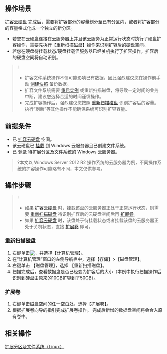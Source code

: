 ## 操作场景

[扩容云硬盘](https://intl.cloud.tencent.com/document/product/362/5747) 完成后，需要将扩容部分的容量划分至已有分区内，或者将扩容部分的容量格式化成一个独立的新分区。
- 若您在云硬盘连接在云服务器上并且该云服务为正常运行状态时执行了硬盘扩容操作，需要先执行【重新扫描磁盘】操作来识别扩容后的硬盘空间。
- 若您在硬盘待挂载状态/硬盘挂载但服务器已经关机执行了扩容操作，扩容后的硬盘空间将自动识别。

>!
>- 扩容文件系统操作不慎可能影响已有数据，因此强烈建议您在操作前手动 [创建快照](https://intl.cloud.tencent.com/document/product/362/5755) 备份数据。
>- 扩容文件系统需要 [重启实例](https://intl.cloud.tencent.com/document/product/213/4928) 或重新扫描磁盘，将导致一定时间的业务中断，建议您选择合适的时间谨慎操作。
>- 完成扩容操作后，强烈建议您按照 [重新扫描磁盘](#Scaning) 识别扩容后的容量。执行“刷新”等其他操作不能确保系统可识别扩容容量。
>


## 前提条件

- 已 [扩容云硬盘](https://intl.cloud.tencent.com/document/product/362/5747)  空间。
- 该云硬盘已 [挂载](https://intl.cloud.tencent.com/document/product/362/32401) 到 Windows 云服务器且已创建文件系统。
- 已 [登录](https://intl.cloud.tencent.com/document/product/213/5435) 待扩展分区及文件系统的 Windows 云服务器。
>?本文以 Windows Server 2012 R2 操作系统的云服务器为例，不同操作系统的扩容操作可能略有不同，本文仅供参考。
>

## 操作步骤
>!
>- 如果 [扩容云硬盘](https://intl.cloud.tencent.com/document/product/362/5747) 时，挂载该盘的云服务器正处于正常运行状态，则需要 [重新扫描磁盘](#Scaning) 待识别扩容后的云硬盘空间后再 [扩展卷](#Extending)。
>- 如果 [扩容云硬盘](https://intl.cloud.tencent.com/document/product/362/5747) 时，该盘处于待挂载状态或者挂载该盘的云服务器正处于关机状态，直接 [扩展卷](#Extending) 即可。

<span id="Scaning"></span>
### 重新扫描磁盘
1. 右键单击<img src="https://main.qcloudimg.com/raw/87d894e564b7e837d9f478298cf2e292.png" style="margin:-3px 0px">，并选择【计算机管理】。
2. 在“计算机管理”窗口的左侧导航栏中，选择【存储】>【磁盘管理】。
3. 右键单击 【磁盘管理】，选择 【重新扫描磁盘】。
4. 扫描完成后，查看数据盘是否已经变为扩容后的大小（本例中执行扫描操作后识别到硬盘由原来的10GB扩容到了50GB）。

<span id="Extending"></span>
### 扩展卷

1. 右键单击磁盘空间的任一空白处，选择【扩展卷】。
2. 根据扩展卷向导的指引完成扩展卷操作。
完成后新增的数据盘空间将会合入原有卷中。

## 相关操作
[扩展分区及文件系统（Linux）](https://intl.cloud.tencent.com/document/product/362/31602)
